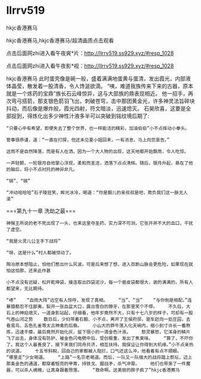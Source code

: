 # llrrv519
hkjc香港赛马

hkjc香港赛马,hkjc香港赛马/超清画质点击观看

点击后面网zhi进入看午夜爽*片：http://llrrv519.ss929.xyz/#resp_1028

点击后面网zhi进入看午夜影*视：http://llrrv519.ss929.xyz/#resp_1028

hkjc香港赛马    此时蛋壳像是碗一般，盛着满满地蛋黄与蛋清，发出霞光，内部液体晶莹，散发着一股清香，令人馋涎欲滴。    “咦，难道我族传来下来的古器，原本就是一个炼药的宝鼎”族长石云峰惊异，这与大部族的鼎表现相近。    他一招手，再次弯弓搭箭，那支银色箭羽飞出，刺破苍穹，击中那团黄金光，许多神灵法旨碎块抖动，而后像是爆炸般，霞光四射，符文暗淡，迅速熄灭。    石昊欣喜，这要是全部捉到，得炼化出多少神性汁液多半可以突破到铭纹境后期了:

    “只要心中有希望，即便失去了整个世界，也一样能活的精彩，加油伯伯”小不点挥动小拳头。

    管事很恭谨，道：“一直在打探，但还未见夏小姐回来，一有消息，马上向您禀告。”

    这雨不是自然降落，而是有人在洒，因为一个大人物的出现，这天地都开始飘雨，令人吃惊。

    一声轻颤，一轮银月自他掌心浮现，柔和而圣洁，洒落下点点清辉。随后，银月升起，悬在了他的脑后，将小不点衬托的神异非凡。

    “锵”、“锵”

    “冲动哈哈哈”石子陵狂笑，眸光冰冷，喝道：“你是毅儿的亲叔叔是吧，欺负我们这一脉无人滚”

===第九十一章 洗劫之最===

    神猴王所说的老不死出现了一头，也来这里夺圣药，实力深不可测，它张开并不大的血口，干扰了虚空。

    “我是火灵儿公主手下战将”

    “呀，这是什么”村人都被惊动了。

    陶冶原本想阻止，怕他们惹出什么风波。可是后来想了想，进入百断山脉会更危险，如果现在就怕这怕那，还来此作甚

    小不点没有迟疑，松开乾坤袋，接连取出四袋泥沙，每一个兽皮袋都很大，装的满满的，所有人都望来，无比期待。

    “哧”    “血雨大阵”远空有人惊呼，发现了真相。    “当”、“当”    “与你倒是相配。”连暴猿都忍不住鄙夷，裂开一张血盆大口，露出雪白的獠牙，在那里笑个不停。    不久后，大石上的神焰熄灭，一道身影站起，仔细看，他年岁竟然不大，只有十七八岁的样子，可却有一股气吞山河之势    数日后，少妇带着石毅、小不点，离开了王侯府邸，驱车赶向一处庄园，去看鸾鸟、五色孔雀等太古神禽的后裔。    小山大的莽牛落入化天碗内，缩小到寸许长一番熬炼，迅速干瘪，最后竟然开始化灰，留下很小的一滴金色汁液。    祭灵暴怒，它浑身的鳞片飞了出去，身体没有防护，被金色闪电劈中后，受创极重，发出了焦臭味。    “算了，不吓你了。我这个人最善良了，接下来我们同舟共济，相互扶持。我保证让你得到大机缘。”小不点亲热的说道。    十五爷斜睨，回自己的家都被人阻拦，口气还这么冲，他看着有点不顺眼。    “哪里走”少女喝道。    “上路”一名宗老喝道。而后，一队又一队强大的战将踏上祭坛，迈上那条金色的通道，都穿着锃亮的甲胄，持铁戈、握战矛，杀气冲霄。    他们也带来了一件魔器，可以杀人魂魄，让真身跟着殒落。    “救命啊。这美丽的胖子疯了”hkjc香港赛马

